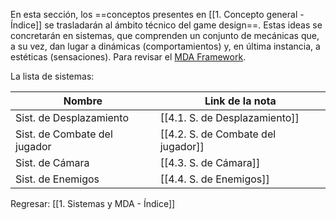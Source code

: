 
En esta sección, los ==conceptos presentes en [[1. Concepto general - Índice]] se trasladarán al ámbito técnico del game design==. Estas ideas se concretarán en sistemas, que comprenden un conjunto de mecánicas que, a su vez, dan lugar a dinámicas (comportamientos) y, en última instancia, a estéticas (sensaciones). Para revisar el [MDA Framework](https://users.cs.northwestern.edu/~hunicke/MDA.pdf).

La lista de sistemas:

| Nombre                       | Link de la nota                    |
| ---------------------------- | ---------------------------------- |
| Sist. de Desplazamiento      | [[4.1. S. de Desplazamiento]]      |
| Sist. de Combate del jugador | [[4.2. S. de Combate del jugador]] |
| Sist. de Cámara              | [[4.3. S. de Cámara]]              |
| Sist. de Enemigos            | [[4.4. S. de Enemigos]]            |


Regresar: [[1. Sistemas y MDA - Índice]]